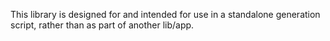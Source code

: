 This library is designed for and intended for use in a standalone generation script, rather than as part of another lib/app.
